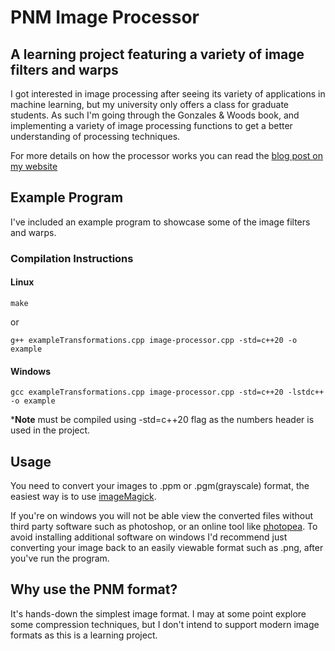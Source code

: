 # PNM Image Processor
## A learning project featuring a variety of image filters and warps
I got interested in image processing after seeing its variety of applications in machine learning, but my university only offers a class for graduate students.
As such I'm going through the Gonzales & Woods book, and implementing a variety of image processing functions to get a better understanding of processing techniques.

For more details on how the processor works you can read the [blog post on my website](https://eiron.xyz/image-processor/index.html)

## Example Program
I've included an example program to showcase some of the image filters and warps.
### Compilation Instructions
#### Linux
```
make
```
or
```
g++ exampleTransformations.cpp image-processor.cpp -std=c++20 -o example
```
#### Windows
```
gcc exampleTransformations.cpp image-processor.cpp -std=c++20 -lstdc++ -o example
```

***Note** must be compiled using -std=c++20 flag as the numbers header is used in the project.

## Usage
You need to convert your images to .ppm or .pgm(grayscale) format, the easiest way is to use [imageMagick](https://imagemagick.org/script/download.php).

If you're on windows you will not be able view the converted files without third party software such as photoshop, or an online tool like [photopea](https://www.photopea.com/).
To avoid installing additional software on windows I'd recommend just converting your image back to an easily viewable format such as .png, after you've run the program.

## Why use the PNM format?
It's hands-down the simplest image format. I may at some point explore some compression techniques, but I don't intend to support modern image formats as this is a learning project.
